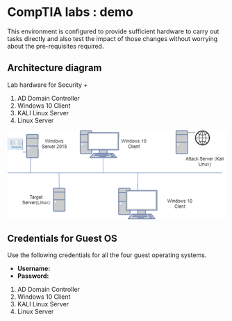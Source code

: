 # CompTIA labs : demo

This environment is configured to provide sufficient hardware to carry out tasks directly and also test the impact of those changes without worrying about the pre-requisites required.

## Architecture diagram

Lab hardware for Security +

1. AD Domain Controller
1. Windows 10 Client
1. KALI Linux Server
1. Linux Server

![Topology security lab.](images/security.png "Security topology")

## Credentials for Guest OS

Use the following credentials for all the four guest operating systems.
* **Username:** <inject key="Host VM Admin Username" />
* **Password:** <inject key="Host VM Admin Password" />

1. AD Domain Controller
1. Windows 10 Client
1. KALI Linux Server
1. Linux Server

